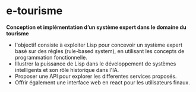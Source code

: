 # e-tourisme
**Conception et implémentation d’un système expert dans le domaine du tourisme**
- l'objectif consiste à exploiter Lisp pour concevoir un système expert basé sur des règles (rule-based system), en utilisant les concepts de programmation fonctionnelle.
- Illustrer la puissance de Lisp dans le développement de systèmes intelligents et son rôle historique dans l'IA.
- Proposer une API pour explorer les differentes services proposés.
- Offrir également une interface web en react pour les utilisateurs finaux.
